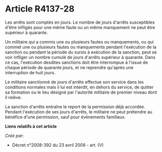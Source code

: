 # Article R4137-28

Les arrêts sont comptés en jours. Le nombre de jours d'arrêts susceptibles d'être infligés pour une même faute ou un même
manquement ne peut être supérieur à quarante.

Un militaire qui a commis une ou plusieurs fautes ou manquements, ou qui commet une ou plusieurs fautes ou manquements
pendant l'exécution de la sanction ou pendant la période du sursis à exécution de la sanction, peut se voir infliger un
nombre cumulé de jours d'arrêts supérieur à quarante. Dans ce cas, l'exécution desdites sanctions doit être interrompue à
l'issue de chaque période de quarante jours, et ne reprendre qu'après une interruption de huit jours.

Le militaire sanctionné de jours d'arrêts effectue son service dans les conditions normales mais il lui est interdit, en
dehors du service, de quitter sa formation ou le lieu désigné par l'autorité militaire de premier niveau dont il relève.

La sanction d'arrêts entraîne le report de la permission déjà accordée. Pendant l'exécution de ses jours d'arrêts, le
militaire ne peut prétendre au bénéfice d'une permission, sauf pour évènements familiaux.

**Liens relatifs à cet article**

_Créé par_:

  - Décret n°2008-392 du 23 avril 2008 - art. (V)
